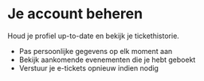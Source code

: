 # Je account beheren

Houd je profiel up-to-date en bekijk je tickethistorie.

- Pas persoonlijke gegevens op elk moment aan
- Bekijk aankomende evenementen die je hebt geboekt
- Verstuur je e-tickets opnieuw indien nodig
